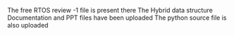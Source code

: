 The free RTOS review -1 file is present there
The Hybrid data structure Documentation and PPT files have been uploaded
The python source file is also uploaded
